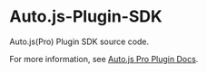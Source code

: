 # Auto.js-Plugin-SDK

Auto.js(Pro) Plugin SDK source code.

For more information, see [Auto.js Pro Plugin Docs](https://pro.autojs.org/docs/#/plugins).
